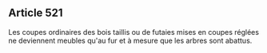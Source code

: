 Article 521
----
Les coupes ordinaires des bois taillis ou de futaies mises en coupes réglées ne
deviennent meubles qu'au fur et à mesure que les arbres sont abattus.
